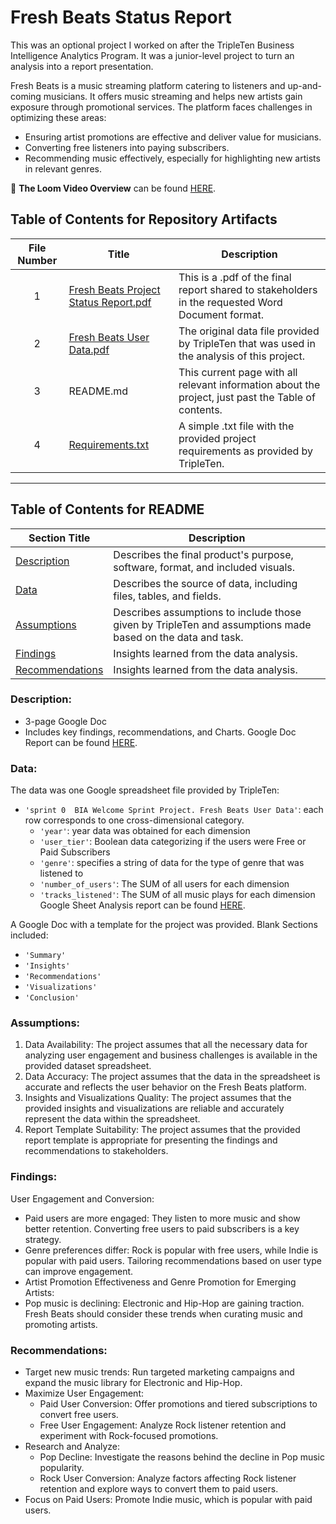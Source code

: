 # Fresh Beats Status Report

This was an optional project I worked on after the TripleTen Business Intelligence Analytics Program. It was a junior-level project to turn an analysis into a report presentation.

Fresh Beats is a music streaming platform catering to listeners and up-and-coming musicians. It offers music streaming and helps new artists gain exposure through promotional services.
The platform faces challenges in optimizing these areas:

- Ensuring artist promotions are effective and deliver value for musicians.
- Converting free listeners into paying subscribers.
- Recommending music effectively, especially for highlighting new artists in relevant genres.

🎥 **The Loom Video Overview** can be found [HERE](https://www.loom.com/share/73835eaac47943a6bd7b28c6c0944739?sid=29a6e8bb-d446-4e5d-94da-1be869704de1).  

## Table of Contents for Repository Artifacts
| File Number   | Title       | Description |
| :-----------: | ----------- |------------ |
| 1 | [Fresh Beats Project Status Report.pdf](https://github.com/Tiffany-Bergett/BI_Analytic_Projects/blob/main/Fresh%20Beats/Fresh%20Beats%20Project%20Status%20Report.pdf) | This is a .pdf of the final report shared to stakeholders in the requested Word Document format. |
| 2 | [Fresh Beats User Data.pdf](https://github.com/Tiffany-Bergett/BI_Analytic_Projects/blob/main/Fresh%20Beats/Fresh%20Beats%20User%20Data.pdf) | The original data file provided by TripleTen that was used in the analysis of this project. |
| 3 | README.md | This current page with all relevant information about the project, just past the Table of contents. |
| 4 | [Requirements.txt](https://github.com/Tiffany-Bergett/BI_Analytic_Projects/blob/main/Fresh%20Beats/Requirments.txt) | A simple .txt file with the provided project requirements as provided by TripleTen. |

---

## Table of Contents for README
| Section Title | Description |
| ----------- |----------- |
| [Description](https://github.com/Tiffany-Bergett/BI_Analytic_Projects/edit/main/Fresh%20Beats/README.md#description) | Describes the final product's purpose, software, format, and included visuals. |
| [Data](https://github.com/Tiffany-Bergett/BI_Analytic_Projects/edit/main/Fresh%20Beats/README.md#data) | Describes the source of data, including files, tables, and fields. |
| [Assumptions](https://github.com/Tiffany-Bergett/BI_Analytic_Projects/edit/main/Fresh%20Beats/README.md#assumptions) | Describes assumptions to include those given by TripleTen and assumptions made based on the data and task. |
| [Findings](https://github.com/Tiffany-Bergett/BI_Analytic_Projects/edit/main/Fresh%20Beats/README.md#findings) | Insights learned from the data analysis. |
| [Recommendations](https://github.com/Tiffany-Bergett/BI_Analytic_Projects/edit/main/Fresh%20Beats/README.md#recommendations) | Insights learned from the data analysis. |

### Description:
- 3-page Google Doc
- Includes key findings, recommendations, and Charts.
Google Doc Report can be found [HERE](https://docs.google.com/document/d/1wIhAKIBajnn_FMr4jLVH3TH_5oYFpeG6wXxMQASSbUs/edit?usp=sharing).  

### Data:
The data was one Google spreadsheet file provided by TripleTen:
- `'sprint 0  BIA Welcome Sprint Project. Fresh Beats User Data'`: each row corresponds to one cross-dimensional category.
    - `'year'`: year data was obtained for each dimension
    - `'user_tier'`: Boolean data categorizing if the users were Free or Paid Subscribers
    - `'genre'`: specifies a string of data for the type of genre that was listened to
    - `'number_of_users'`: The SUM of all users for each dimension
    - `'tracks_listened'`: The SUM of all music plays for each dimension
Google Sheet Analysis report can be found [HERE](https://docs.google.com/spreadsheets/d/1-h42tOoFZY4MLHSjpWcPKgKzUoC4u0Z8R6Fc8kJoG2o/edit?usp=sharing).  

A Google Doc with a template for the project was provided. Blank Sections included:
- `'Summary'`
- `'Insights'`
- `'Recommendations'`
- `'Visualizations'`
- `'Conclusion'`

### Assumptions:
1) Data Availability: The project assumes that all the necessary data for analyzing user engagement and business challenges is available in the provided dataset spreadsheet.
2) Data Accuracy: The project assumes that the data in the spreadsheet is accurate and reflects the user behavior on the Fresh Beats platform.
3) Insights and Visualizations Quality: The project assumes that the provided insights and visualizations are reliable and accurately represent the data within the spreadsheet.
4) Report Template Suitability: The project assumes that the provided report template is appropriate for presenting the findings and recommendations to stakeholders.

### Findings:

User Engagement and Conversion:
- Paid users are more engaged: They listen to more music and show better retention. Converting free users to paid subscribers is a key strategy.
- Genre preferences differ: Rock is popular with free users, while Indie is popular with paid users. Tailoring recommendations based on user type can improve engagement.
- Artist Promotion Effectiveness and Genre Promotion for Emerging Artists:
- Pop music is declining: Electronic and Hip-Hop are gaining traction. Fresh Beats should consider these trends when curating music and promoting artists.

### Recommendations:
- Target new music trends: Run targeted marketing campaigns and expand the music library for Electronic and Hip-Hop.
- Maximize User Engagement:
    - Paid User Conversion: Offer promotions and tiered subscriptions to convert free users.
    - Free User Engagement: Analyze Rock listener retention and experiment with Rock-focused promotions.
- Research and Analyze:
    - Pop Decline: Investigate the reasons behind the decline in Pop music popularity.
    - Rock User Conversion: Analyze factors affecting Rock listener retention and explore ways to convert them to paid users.
- Focus on Paid Users: Promote Indie music, which is popular with paid users.

